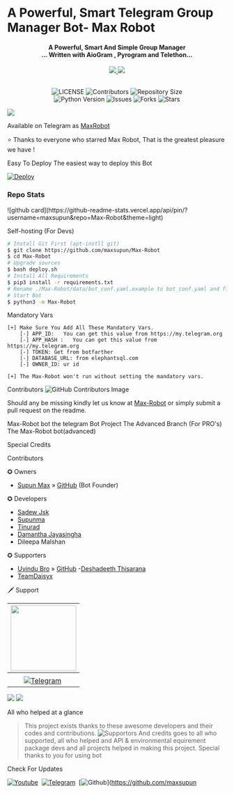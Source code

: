 <h1>A Powerful, Smart Telegram Group Manager Bot- Max Robot</h1>


<h4 align="center">A Powerful, Smart And Simple Group Manager <br> ... Written with AioGram , Pyrogram and Telethon...</h4>
<p align='center'>
  <a href="https://www.python.org/" alt="made-with-python"> <img src="https://img.shields.io/badge/Made%20with-Python-1f425f.svg?style=flat-square&logo=python&color=blue" /> </a>
  <a href="https://github.com/maxsupun/Max-Robot/graphs/commit-activity" alt="Maintenance"> <img src="https://img.shields.io/badge/Maintained%3F-yes-green.svg?style=flat-square" /> </a>
</p>

<p align="center"> <br>
    <img src="https://img.shields.io/github/license/maxsupun/Max-Robot?style=for-the-badge&logo=appveyor" alt="LICENSE">
    <img src="https://img.shields.io/github/contributors/maxsupun/Max-Robot?style=for-the-badge&logo=appveyor" alt="Contributors">
    <img src="https://img.shields.io/github/repo-size/maxsupun/Max-Robot?style=for-the-badge&logo=appveyor" alt="Repository Size"> <br>
    <img src="https://img.shields.io/badge/python-3.9-green?style=for-the-badge&logo=appveyor" alt="Python Version">
    <img src="https://img.shields.io/github/issues/maxsupun/Max-Robot?style=for-the-badge&logo=appveyor" alt="Issues">
    <img src="https://img.shields.io/github/forks/maxsupun/Max-Robot?style=for-the-badge&logo=appveyor" alt="Forks">
    <img src="https://img.shields.io/github/stars/maxsupun/Max-Robot?style=for-the-badge&logo=appveyor" alt="Stars">
</p>



<p align="left"><a href="https://t.me/MaxRobotSupport"><img src="https://telegra.ph/file/07b5e011bc9db2246e852.jpg" size="25%" ></a></p>



Available on Telegram as [MaxRobot](https://t.me/Max123Robot)

⭐️ Thanks to everyone who starred Max Robot, That is the greatest pleasure we have !

Easy To Deploy 
The easiest way to deploy this Bot

[![Deploy](https://www.herokucdn.com/deploy/button.svg)](https://heroku.com/deploy?template=https://github.com/maxsupun/Max-Robot.git)


<h3> Repo Stats </h3>
![github card](https://github-readme-stats.vercel.app/api/pin/?username=maxsupun&repo=Max-Robot&theme=light)


 Self-hosting (For Devs)
```sh
# Install Git First (apt-instll git)
$ git clone https://github.com/maxsupun/Max-Robot
$ cd Max-Robot
# Upgrade sources
$ bash deploy.sh
# Install All Requirements 
$ pip3 install -r requirements.txt
# Rename ./Max-Robot/data/bot_conf.yaml.example to bot_conf.yaml and fill
# Start Bot 
$ python3 -m Max-Robot
```

Mandatory Vars 
```
[+] Make Sure You Add All These Mandatory Vars. 
    [-] APP_ID:   You can get this value from https://my.telegram.org
    [-] APP_HASH :   You can get this value from https://my.telegram.org
    [-] TOKEN: Get from botfarther
    [-] DATABASE_URL: from elephantsql.com
    [-] OWNER_ID: ur id

[+] The Max-Robot won't run without setting the mandatory vars.
```

Contributors
![GitHub Contributors Image](https://contrib.rocks/image?repo=maxsupun/Max-Robot)  

Should any be missing kindly let us know at [Max-Robot](https://t.me/MaxRobot_updates) or simply submit a pull request on the readme.

Max-Robot bot the telegram Bot Project
The Advanced Branch (For PRO's)
The Max-Robot bot(advanced)

Special Credits

Contributors

 ✪ Owners
- [Supun Max](https://t.me/maxsupun1) » [GitHub](https://github.com/maxsupun) (Bot Founder)


✪ Developers
- [Sadew Jsk](https://Github.com/sadew451)
- [Supunma](https://Github.com/supunmadurangasl)
- [Tinurad](https://github.com/Tinurad)
- [Damantha Jayasingha](https://github.com/damantha126)
- Dileepa Malshan

✪ Supporters
- [Uvindu Bro](http://t.me/UvinduBro) » [GitHub](https://github.com/UvinduBro)
-[Deshadeeth Thisarana](https://t.me/DeshadeethThisarana)
- [TeamDaisyx](https://github.com/teamdaisyx)

🗡️ Support

|  <a href="https://t.me/MaxRobotSupport"><img src="https://telegra.ph/file/07b5e011bc9db2246e852.jpg" width="150px" height="150px" /></a> |
|:---------------------------------------------------------------------------------------------------------------------------------------: |
|                                                                                   |
|[![Telegram](https://img.shields.io/badge/Telegram-003245?style=flat&labelColor=224242&logoColor=white&for-the-badge&logo=telegram)](https://t.me/Boy_Alone_In_Universe)&nbsp;



<a href="https://t.me/MaxRobotSupport"><img src="https://img.shields.io/badge/Support 🎉-Telegram%20Group-blue.svg?logo=telegram"></a>
<a href="https://t.me/MaxRobot_updates"><img src="https://img.shields.io/badge/Updates 💥-Telegram%20Group-blue.svg?logo=telegram"></a>

 
 All who helped at a glance 
> This project exists thanks to these awesome developers and their codes and contributions.
![Supportors](https://contrib.rocks/image?repo=maxsupun/Max-Robot)
> And credits goes to all who supported, all who helped and API & environmental equirement package devs and all projects helped in making this project.
> Special thanks to you for using bot

Check For Updates


[![Youtube](https://img.shields.io/badge/YouTube%20Channel-ff0000?style=flat&labelColor=224242&logoColor=white&for-the-badge&logo=youtube)](https://www.youtube.com/channel/UCLziWEeJ-VZuUnZaFUIYTOA?sub_confirmation=1)&nbsp; 
[![Telegram](https://img.shields.io/badge/Max_Robot%20Updates-003245?style=flat&labelColor=224242&logoColor=white&for-the-badge&logo=telegram)](https://t.me/MaxRobot_updates)&nbsp;
[![Github](https://img.shields.io/badge/Github-000000?style=style=flat&labelColor=224242&logoColor=white&for-the-badge&logo=github)](https://github.com/maxsupun
